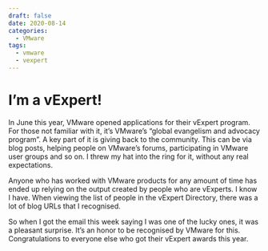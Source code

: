 ```yaml
---
draft: false
date: 2020-08-14
categories:
  - VMware
tags:
  - vmware
  - vexpert
---
```

# I’m a vExpert!

In June this year, VMware opened applications for their vExpert program. For those not familiar with it, it’s VMware’s “global evangelism and advocacy program”. A key part of it is giving back to the community. This can be via blog posts, helping people on VMware’s forums, participating in VMware user groups and so on. I threw my hat into the ring for it, without any real expectations.

Anyone who has worked with VMware products for any amount of time has ended up relying on the output created by people who are vExperts. I know I have. When viewing the list of people in the vExpert Directory, there was a lot of blog URLs that I recognised.

So when I got the email this week saying I was one of the lucky ones, it was a pleasant surprise. It’s an honor to be recognised by VMware for this. Congratulations to everyone else who got their vExpert awards this year.
